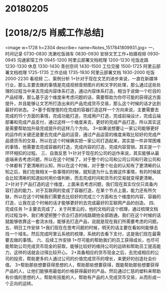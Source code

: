 # 20180205

# [2018/2/5 肖威工作总结]
<image w=1728 h=2304 describe= name=Notes_1517841809931.jpg>
一、时间记录
0730-0830 洗漱吃饭骑车
0830-0930 安排文艺工作+拍摄视频
0930-0945 沟通家琛工作
0945-1200 阿里云部署文档梳理
1200-1230 吃饭走路
1230-1330 休息
1330-1430 青创空间
1430-1500 工位交接
1500-1725 阿里云部署文档梳理
1725-1735 工作总结
1735-1930 阿里云部署文档
1930-2000 吃饭
2000-2230 看视频
二、案例分析
1+针对于现在文艺的进步来说，一直在新媒体行业，那么主要去做的事情是完成视频音频图片的和文字的处理，那么通过这些处理的过程当中来去完成内容体系打造，通过内容体系打造，相当于说做一个栏目的产品经理，那么基于这个维度来考虑问题的话，需要帮助为你尽可能的获得这方面提升，并且能够让文艺所打造出来的产品完成货币交易，那么这个时候的话才达到最好的状态。
2+基于假惺惺的在完成的容器打造这样一个方向来说，主要需要去完成的15个方面的事情，完成功能打造，完成用户打造，完成前端设计，完成云端部署和完成产品支付，通过这样一个维度来去，更好的完成产品打造，所以其实这是需要帮助加升级完成提升的这样几个方向。
3+如果说想要让一家公司能够更好的运作的关键还是要去完成产品的运营，通过产品运营的维度来取比较好的完成产品德货币的交易，所以在这个时候确实把一家公司打造起来，其实是一件非常困难的事情，他需要去完成容器的打造，完成内容的打造，完成内容营销，其实是一个环环相扣的过程。
三、自我反思
1+针对于现在的公司的运作来说，其实能够从最底端来去考虑问题，所以在这个时候了，对于整个的公司和公司公司和行政公司和个体都有了更清晰的认知，所以在这个时候，对于整个社会的认知有了更清晰的认知之后，我们在做相关一些事情的时候，就知道为什么去做这件事情，有的时候就会比较清晰的知道如何用价值判断，而去完成时间和货币的交易就变得更清晰。
2+针对于产品打造的这个维度，上面来去考虑问题，我们现在其实仅仅只具备内容打造的能力，对于互联网的变成了容器打造，在某个节点上面，能力还有所欠缺，所以在这个时候我们需要去比较好的完成三个方面和五个维度的内容，容器的打造，让我在这个时候的话才能够更好的去完成最好的互联网产品的创造。
四、完成任务
1+主要去完成了，关于阿里云的，他的文档的这个梳理，通过梳理文档的过程当中，我们希望把整个农企打造的线路跟他全部跑通，我们在这个时候的话就能够依靠这一套流水线，能够去打造产品，说就是现在我们所需要考虑的问题。
五、明日工作安排
1+我们现在在思考问题的时候，明天的话主要在看如何能够去找一个域名，然后完成阿里云系统的梳理，系统的去看下支付，这是我们现在最需要去做的事情。
六、后续工作安排
1+尽可能的帮助我们的员工获得成长，也尽可能帮助公司完成货币现金的获取，能够比较好的维持公司的运转和帮助员工提高能力，这样的话就会过得比较开心。
2+具备相应的货币现金之后，去完成相应的公司的投资，帮助更多的人通过公司的价值完成货币的增长，来更好的创造社会价值。
3+帮助那些想要获得思想的人，帮助那些想要获得，既能帮助那些想要获得产品的人，让他们能够用最低的价格获得最好的产品，然后通过仁慈的塑料来帮助有价值的思想的人，帮助有技能的人，帮助有产品的人完成货币交易，从而形成一个正向的运转。
